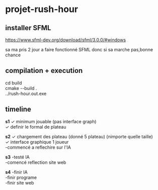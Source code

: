# projet-rush-hour


## installer SFML
https://www.sfml-dev.org/download/sfml/3.0.0/#windows  

sa ma pris 2 jour a faire fonctionné SFML donc si sa marche pas,bonne chance

## compilation + execution
cd build  
cmake --build .  
../rush-hour.out.exe  

## timeline



**s1**
✓ minimum jouable (pas interface graph)  
✓ definir le formal de plateau

**s2**
✓ chargement des plateau  (donné 5 plateau) (nimporte quelle taille)  
✓ interface graphique 1 joueur  
-commencé a reflechire sur l'IA

**s3**
-testé IA  
-comencé reflection site web

**s4**
-finir IA  
-finir programe  
-finir site web

